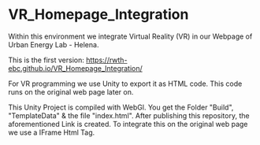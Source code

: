 # VR_Homepage_Integration

Within this environment we integrate Virtual Reality (VR) in our Webpage of Urban Energy Lab - Helena. 

This is the first version: https://rwth-ebc.github.io/VR_Homepage_Integration/

For VR programming we use Unity to export it as HTML code. This code runs on the original web page later on.

This Unity Project is compiled with WebGl.
You get the Folder "Build", "TemplateData" & the file "index.html".
After publishing this repository, the aforementioned Link is created.
To integrate this on the original web page we use a IFrame Html Tag.
